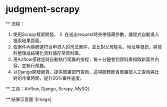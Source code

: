 # judgment-scrapy


** 流程：
  1. 使用Scrapy框架開發。
  2 .在送出request時夾帶隱藏參數，讓程式自動進入搜索結果頁面。
  3. 依案件內容篩選符合申貸人的司法案件，並比對父母姓名、地址等資訊，將資料整理成結構化資料儲存至資料庫。
  4. 用Airflow搭建定時自動執行爬蟲的排程，每十分鐘會到資料庫撈取新案件內容，並執行爬蟲。
  5. 以Django開發網頁，提供徵審部門查詢，這項服務節省徵審部人工查詢與比對的作業時間，提升20%審件速度。
﻿

** 工具：Airflow, Django, Scrapy, MySQL

** 結果示意圖
![image]
